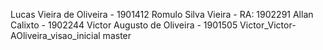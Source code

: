 Lucas Vieira de Oliveira - 1901412
Romulo Silva Vieira - RA: 1902291
Allan Calixto - 1902244
Victor Augusto de Oliveira - 1901505
Victor_Victor-AOliveira_visao_inicial
master
